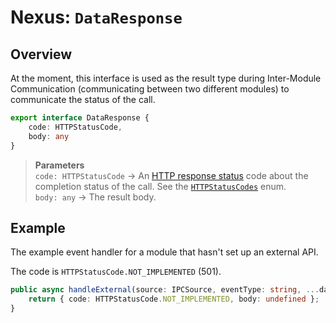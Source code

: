 # Nexus: `DataResponse`


## Overview
At the moment, this interface is used as the result type during Inter-Module Communication (communicating between two different modules) to communicate the status of the call. 

```typescript
export interface DataResponse {
    code: HTTPStatusCode,
    body: any
}
```
> **Parameters**  
> `code: HTTPStatusCode` → An [HTTP response status](https://developer.mozilla.org/en-US/docs/Web/HTTP/Reference/Status) code about the completion status of the call. See the [`HTTPStatusCodes`](./HTTPStatusCodes.md) enum.  
> `body: any` → The result body.


## Example
The example event handler for a module that hasn't set up an external API.

The code is `HTTPStatusCode.NOT_IMPLEMENTED` (501).

```typescript
public async handleExternal(source: IPCSource, eventType: string, ...data: any[]): Promise<DataResponse> {
    return { code: HTTPStatusCode.NOT_IMPLEMENTED, body: undefined };
}
```